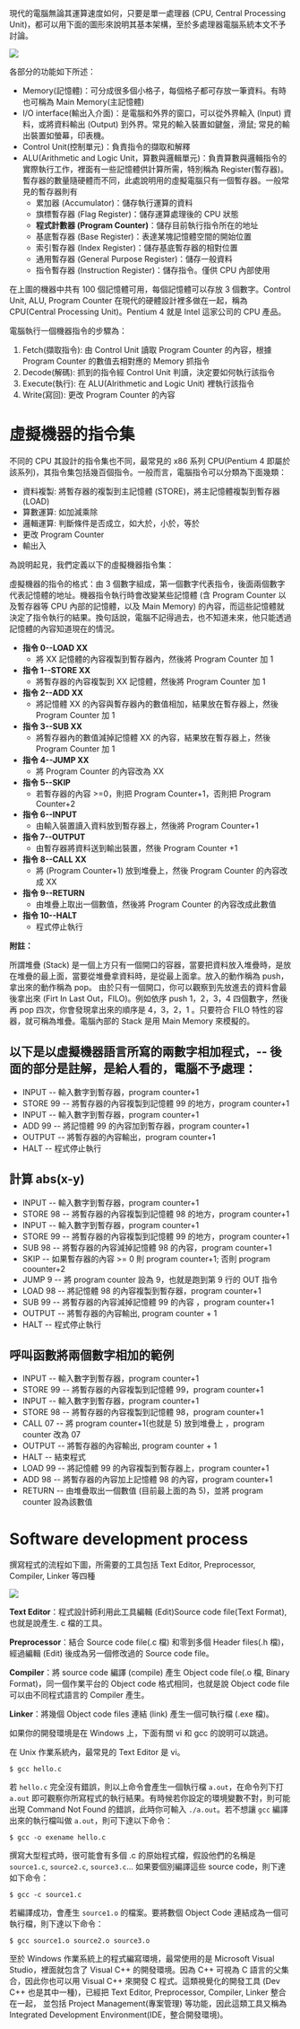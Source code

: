 現代的電腦無論其運算速度如何，只要是單一處理器 (CPU, Central Processing Unit)，都可以用下面的圖形來說明其基本架構，至於多處理器電腦系統本文不予討論。

![](https://raw.githubusercontent.com/NCNU-CALab/c.programming.im/master/images/machine.jpg)

各部分的功能如下所述：

- Memory(記憶體)：可分成很多個小格子，每個格子都可存放一筆資料。有時也可稱為 Main Memory(主記憶體)
- I/O interface(輸出入介面)：是電腦和外界的窗口，可以從外界輸入 (Input) 資料，或將資料輸出 (Output) 到外界。常見的輸入裝置如鍵盤，滑鼠; 常見的輸出裝置如螢幕，印表機。
- Control Unit(控制單元)：負責指令的擷取和解釋
- ALU(Arithmetic and Logic Unit，算數與邏輯單元)：負責算數與邏輯指令的實際執行工作，裡面有一些記憶體供計算所需，特別稱為 Register(暫存器)。暫存器的數量隨硬體而不同，此處說明用的虛擬電腦只有一個暫存器。一般常見的暫存器則有
	- 累加器 (Accumulator)：儲存執行運算的資料
	- 旗標暫存器 (Flag Register)：儲存運算處理後的 CPU 狀態
	- **程式計數器 (Program Counter)**：儲存目前執行指令所在的地址
	- 基底暫存器 (Base Register)：表達某塊記憶體空間的開始位置
	- 索引暫存器 (Index Register)：儲存基底暫存器的相對位置
	- 通用暫存器 (General Purpose Register)：儲存一般資料
	- 指令暫存器 (Instruction Register)：儲存指令。僅供 CPU 內部使用

在上圖的機器中共有 100 個記憶體可用，每個記憶體可以存放 3 個數字。Control Unit, ALU, Program Counter 在現代的硬體設計裡多做在一起，稱為 CPU(Central Processing Unit)。Pentium 4 就是 Intel 這家公司的 CPU 產品。

電腦執行一個機器指令的步驟為：

1. Fetch(擷取指令): 由 Control Unit 讀取 Program Counter 的內容，根據 Program Counter 的數值去相對應的 Memory 抓指令
2. Decode(解碼): 抓到的指令經 Control Unit 判讀，決定要如何執行該指令
3. Execute(執行): 在 ALU(Alrithmetic and Logic Unit) 裡執行該指令
4. Write(寫回): 更改 Program Counter 的內容

# 虛擬機器的指令集

不同的 CPU 其設計的指令集也不同，最常見的 x86 系列 CPU(Pentium 4 即屬於該系列)，其指令集包括幾百個指令。一般而言，電腦指令可以分類為下面幾類：

- 資料複製: 將暫存器的複製到主記憶體 (STORE)，將主記憶體複製到暫存器 (LOAD)
- 算數運算: 如加減乘除
- 邏輯運算: 判斷條件是否成立，如大於，小於，等於
- 更改 Program Counter
- 輸出入

為說明起見，我們定義以下的虛擬機器指令集：

虛擬機器的指令的格式：由 3 個數字組成，第一個數字代表指令，後面兩個數字代表記憶體的地址。機器指令執行時會改變某些記憶體 (含 Program Counter 以及暫存器等 CPU 內部的記憶體，以及 Main Memory) 的內容，而這些記憶體就決定了指令執行的結果。換句話說，電腦不記得過去，也不知道未來，他只能透過記憶體的內容知道現在的情況。

- **指令 0--LOAD XX**
	- 將 XX 記憶體的內容複製到暫存器內，然後將 Program Counter 加 1
- **指令 1--STORE XX**
	- 將暫存器的內容複製到 XX 記憶體，然後將 Program Counter 加 1
- **指令 2--ADD XX**
	- 將記憶體 XX 的內容與暫存器內的數值相加，結果放在暫存器上，然後 Program Counter 加 1
- **指令 3--SUB XX**
	- 將暫存器內的數值減掉記憶體 XX 的內容，結果放在暫存器上，然後 Program Counter 加 1　
- **指令 4--JUMP XX**
	- 將 Program Counter 的內容改為 XX
- **指令 5--SKIP**
	- 若暫存器的內容 >=0，則把 Program Counter+1，否則把 Program Counter+2
- **指令 6--INPUT**
	- 由輸入裝置讀入資料放到暫存器上，然後將 Program Counter+1　
- **指令 7--OUTPUT**
	- 由暫存器將資料送到輸出裝置，然後 Program Counter +1　
- **指令 8--CALL XX**
	- 將 (Program Counter+1) 放到堆疊上，然後 Program Counter 的內容改成 XX　
- **指令 9--RETURN**
	- 由堆疊上取出一個數值，然後將 Program Counter 的內容改成此數值　
- **指令 10--HALT**
	- 程式停止執行

**附註：**

所謂堆疊 (Stack) 是一個上方只有一個開口的容器，當要把資料放入堆疊時，是放在堆疊的最上面，當要從堆疊拿資料時，是從最上面拿。放入的動作稱為 push，拿出來的動作稱為 pop。 由於只有一個開口，你可以觀察到先放進去的資料會最後拿出來 (Firt In Last Out，FILO)。例如依序 push 1，2，3，4 四個數字，然後再 pop 四次，你會發現拿出來的順序是 4，3，2，1 。只要符合 FILO 特性的容器，就可稱為堆疊。電腦內部的 Stack 是用 Main Memory 來模擬的。

## 以下是以虛擬機器語言所寫的兩數字相加程式，-- 後面的部分是註解，是給人看的，電腦不予處理：

- INPUT -- 輸入數字到暫存器，program counter+1
- STORE  99  -- 將暫存器的內容複製到記憶體 99 的地方，program counter+1
- INPUT  -- 輸入數字到暫存器，program counter+1
- ADD  99 -- 將記憶體 99 的內容加到暫存器，program counter+1
- OUTPUT -- 將暫存器的內容輸出，program counter+1
- HALT -- 程式停止執行

## 計算 abs(x-y)

- INPUT -- 輸入數字到暫存器，program counter+1
- STORE 98 -- 將暫存器的內容複製到記憶體 98 的地方，program counter+1
- INPUT -- 輸入數字到暫存器，program counter+1
- STORE 99 -- 將暫存器的內容複製到記憶體 99 的地方，program counter+1
- SUB 98 -- 將暫存器的內容減掉記憶體 98 的內容，program counter+1
- SKIP -- 如果暫存器的內容 >= 0 則 program counter+1; 否則 program coounter+2
- JUMP 9 -- 將 program counter 設為 9，也就是跑到第 9 行的 OUT 指令
- LOAD 98 -- 將記憶體 98 的內容複製到暫存器，program counter+1
- SUB 99 -- 將暫存器的內容減掉記憶體 99 的內容 ，program counter+1
- OUTPUT -- 將暫存器的內容輸出, program counter + 1
- HALT -- 程式停止執行

## 呼叫函數將兩個數字相加的範例

- INPUT -- 輸入數字到暫存器，program counter+1
- STORE 99 -- 將暫存器的內容複製到記憶體 99，program counter+1
- INPUT -- 輸入數字到暫存器，program counter+1
- STORE 98 -- 將暫存器的內容複製到記憶體 98，program counter+1
- CALL 07 -- 將 program counter+1(也就是 5) 放到堆疊上 ，program counter 改為 07
- OUTPUT -- 將暫存器的內容輸出, program counter + 1
- HALT -- 結束程式
- LOAD 99 -- 將記憶體 99 的內容複製到暫存器上，program counter+1
- ADD 98 -- 將暫存器的內容加上記憶體 98 的內容，program counter+1
- RETURN -- 由堆疊取出一個數值 (目前最上面的為 5)，並將 program counter 設為該數值

# Software development process

撰寫程式的流程如下圖，所需要的工具包括 Text Editor, Preprocessor, Compiler, Linker 等四種

![](https://raw.githubusercontent.com/NCNU-CALab/c.programming.im/master/images/procedure.jpg)

**Text Editor**：程式設計師利用此工具編輯 (Edit)Source code file(Text Format), 也就是說產生. c 檔的工具。

**Preprocessor**：結合 Source code file(.c 檔) 和零到多個 Header files(.h 檔)，經過編輯 (Edit) 後成為另一個修改過的 Source code file。

**Compiler**：將 source code 編譯 (compile) 產生 Object code file(.o 檔, Binary Format)，同一個作業平台的 Object code 格式相同，也就是說 Object code file 可以由不同程式語言的 Compiler 產生。

**Linker**：將幾個 Object code files 連結 (link) 產生一個可執行檔 (.exe 檔)。

如果你的開發環境是在 Windows 上，下面有關 vi 和 gcc 的說明可以跳過。

在 Unix 作業系統內，最常見的 Text Editor 是 vi。

```
$ gcc hello.c
```

若 `hello.c` 完全沒有錯誤，則以上命令會產生一個執行檔 `a.out`，在命令列下打 `a.out` 即可觀察你所寫程式的執行結果。有時候若你設定的環境變數不對，則可能出現 Command Not Found 的錯誤，此時你可輸入 `./a.out`。若不想讓 `gcc` 編譯出來的執行檔叫做 `a.out`，則可下達以下命令：

```
$ gcc -o exename hello.c
```

撰寫大型程式時，很可能會有多個 .c 的原始程式檔，假設他們的名稱是 `source1.c`,  `source2.c`, `source3.c`... 如果要個別編譯這些 source code，則下達如下命令：

```
$ gcc -c source1.c
```

若編譯成功，會產生 `source1.o` 的檔案。要將數個 Object Code 連結成為一個可執行檔，則下達以下命令：

```
$ gcc source1.o source2.o source3.o
```

至於 Windows 作業系統上的程式編寫環境，最常使用的是 Microsoft Visual Studio，裡面就包含了 Visual C++ 的開發環境。因為 C++ 可視為 C 語言的父集合，因此你也可以用 Visual C++ 來開發 C 程式。這類視覺化的開發工具 (Dev C++ 也是其中一種)，已經把 Text Editor, Preprocessor, Compiler, Linker 整合在一起， 並包括 Project Management(專案管理) 等功能，因此這類工具又稱為 Integrated Development Environment(IDE，整合開發環境)。
